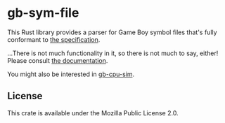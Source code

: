 # gb-sym-file

This Rust library provides a parser for Game Boy symbol files that's fully conformant to [the specification](https://rgbds.gbdev.io).

...There is not much functionality in it, so there is not much to say, either!
Please consult [the documentation](https://docs.rs/gb-sym-file).

You might also be interested in [gb-cpu-sim](https://github.com/eievui5/gb-cpu-sim).

## License

This crate is available under the Mozilla Public License 2.0.
